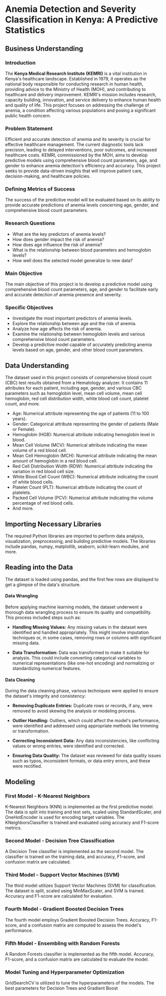 # Anemia Detection and Severity Classification in Kenya: A Predictive Statistics

## Business Understanding

### Introduction

The **Kenya Medical Research Institute (KEMRI)** is a vital institution in Kenya's healthcare landscape. Established in 1979, it operates as the national body responsible for conducting research in human health, providing advice to the Ministry of Health (MOH), and contributing to healthcare and delivery improvement. KEMRI's mission includes research, capacity building, innovation, and service delivery to enhance human health and quality of life. This project focuses on addressing the challenge of anemia, a condition affecting various populations and posing a significant public health concern.

### Problem Statement

Efficient and accurate detection of anemia and its severity is crucial for effective healthcare management. The current diagnostic tools lack precision, leading to delayed interventions, poor outcomes, and increased healthcare costs. KEMRI, commissioned by the MOH, aims to develop predictive models using comprehensive blood count parameters, age, and gender to enhance anemia detection's efficiency and accuracy. This project seeks to provide data-driven insights that will improve patient care, decision-making, and healthcare policies.

### Defining Metrics of Success

The success of the predictive model will be evaluated based on its ability to provide accurate predictions of anemia levels concerning age, gender, and comprehensive blood count parameters.

### Research Questions

- What are the key predictors of anemia levels?
- How does gender impact the risk of anemia?
- How does age influence the risk of anemia?
- What is the relationship between blood parameters and hemoglobin levels?
- How well does the selected model generalize to new data?

### Main Objective

The main objective of this project is to develop a predictive model using comprehensive blood count parameters, age, and gender to facilitate early and accurate detection of anemia presence and severity.

### Specific Objectives

- Investigate the most important predictors of anemia levels.
- Explore the relationship between age and the risk of anemia.
- Analyze how age affects the risk of anemia.
- Examine the relationship between hemoglobin levels and various comprehensive blood count parameters.
- Develop a predictive model capable of accurately predicting anemia levels based on age, gender, and other blood count parameters.

## Data Understanding

The dataset used in this project consists of comprehensive blood count (CBC) test results obtained from a Hematology analyzer. It contains 11 attributes for each patient, including age, gender, and various CBC parameters such as hemoglobin level, mean cell volume, mean cell hemoglobin, red cell distribution width, white blood cell count, platelet count, and more.

- Age: Numerical attribute representing the age of patients (11 to 100 years).
- Gender: Categorical attribute representing the gender of patients (Male or Female).
- Hemoglobin (HGB): Numerical attribute indicating hemoglobin level in blood.
- Mean Cell Volume (MCV): Numerical attribute indicating the mean volume of a red blood cell.
- Mean Cell Hemoglobin (MCH): Numerical attribute indicating the mean amount of hemoglobin in a red blood cell.
- Red Cell Distribution Width (RDW): Numerical attribute indicating the variation in red blood cell size.
- White Blood Cell Count (WBC): Numerical attribute indicating the count of white blood cells.
- Platelet Count (PLT): Numerical attribute indicating the count of platelets.
- Packed Cell Volume (PCV): Numerical attribute indicating the volume percentage of red blood cells.
- And more.

## Importing Necessary Libraries

The required Python libraries are imported to perform data analysis, visualization, preprocessing, and building predictive models. The libraries include pandas, numpy, matplotlib, seaborn, scikit-learn modules, and more.

## Reading into the Data

The dataset is loaded using pandas, and the first few rows are displayed to get a glimpse of the data's structure.

#### Data Wrangling
Before applying machine learning models, the dataset underwent a thorough data wrangling process to ensure its quality and compatibility. This process included steps such as:

- **Handling Missing Values:** Any missing values in the dataset were identified and handled appropriately. This might involve imputation techniques or, in some cases, removing rows or columns with significant missing data.

- **Data Transformation:** Data was transformed to make it suitable for analysis. This could include converting categorical variables to numerical representations (like one-hot encoding) and normalizing or standardizing numerical features.

#### Data Cleaning
During the data cleaning phase, various techniques were applied to ensure the dataset's integrity and consistency:

- **Removing Duplicate Entries:** Duplicate rows or records, if any, were removed to avoid skewing the analysis or modeling process.

- **Outlier Handling:** Outliers, which could affect the model's performance, were identified and addressed using appropriate methods like trimming or transformation.

- **Correcting Inconsistent Data:** Any data inconsistencies, like conflicting values or wrong entries, were identified and corrected.

- **Ensuring Data Quality:** The dataset was reviewed for data quality issues such as typos, inconsistent formats, or data entry errors, and these were rectified.

## Modeling

### First Model - K-Nearest Neighbors

K-Nearest Neighbors (KNN) is implemented as the first predictive model. The data is split into training and test sets, scaled using StandardScaler, and OneHotEncoder is used for encoding target variables. The KNeighborsClassifier is trained and evaluated using accuracy and F1-score metrics.

### Second Model - Decision Tree Classification

A Decision Tree classifier is implemented as the second model. The classifier is trained on the training data, and accuracy, F1-score, and confusion matrix are calculated.

### Third Model - Support Vector Machines (SVM)

The third model utilizes Support Vector Machines (SVM) for classification. The dataset is split, scaled using MinMaxScaler, and SVM is trained. Accuracy and F1-score are calculated for evaluation.

### Fourth Model - Gradient Boosted Decision Trees

The fourth model employs Gradient Boosted Decision Trees. Accuracy, F1-score, and a confusion matrix are computed to assess the model's performance.

### Fifth Model - Ensembling with Random Forests

A Random Forests classifier is implemented as the fifth model. Accuracy, F1-score, and a confusion matrix are calculated to evaluate the model.

### Model Tuning and Hyperparameter Optimization

GridSearchCV is utilized to tune the hyperparameters of the models. The best parameters for Decision Trees and Gradient Boost
